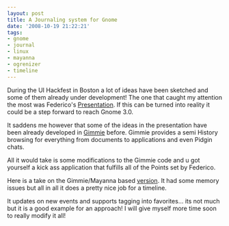 ```yaml
---
layout: post
title: A Journaling system for Gnome
date: '2008-10-19 21:22:21'
tags:
- gnome
- journal
- linux
- mayanna
- ogrenizer
- timeline
---
```


During the UI Hackfest in Boston a lot of ideas have been sketched and some of them already under development! The one that caught my attention the most was Federico's <a href="http://www.gnome.org/~federico/docs/2008-GUADEC/html/index.html">Presentation</a>. If this can be turned into reality it could be a step forward to reach Gnome 3.0.

It saddens me however that some of the ideas in the presentation have been already developed in <a href="http://beatniksoftware.com/gimmie/Main_Page">Gimmie</a> before. Gimmie provides a semi History browsing for everything from documents to applications and even Pidgin chats.

All it would take is some modifications to the Gimmie code and u got yourself a kick ass application that fulfills all of the Points set by Federico.

Here is a take on the Gimmie/Mayanna based <a href="http://geekyogre.com/content/images/mayanna-timeline.zip">version</a>. It had some memory issues but all in all it does a pretty nice job for a timeline.

It updates on new events and supports tagging into favorites... its not much but it is a good example for an approach! I will give myself more time soon to really modify it all!